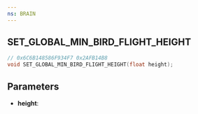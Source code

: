```yaml
---
ns: BRAIN
---
```

## SET_GLOBAL_MIN_BIRD_FLIGHT_HEIGHT

```c
// 0x6C6B148586F934F7 0x2AFB14B8
void SET_GLOBAL_MIN_BIRD_FLIGHT_HEIGHT(float height);
```

## Parameters
* **height**: 

